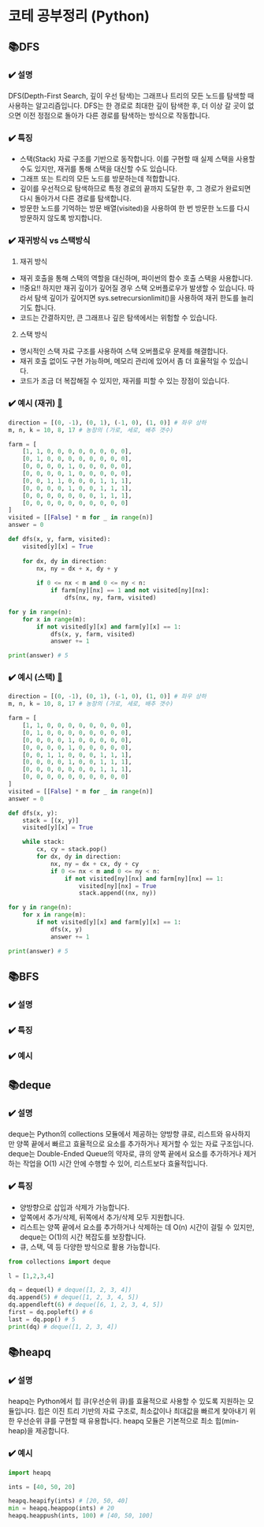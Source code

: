# 코테 공부정리 (Python)

## 📚DFS

### ✔️ 설명
DFS(Depth-First Search, 깊이 우선 탐색)는 그래프나 트리의 모든 노드를 탐색할 때 사용하는 알고리즘입니다. DFS는 한 경로로 최대한 깊이 탐색한 후, 더 이상 갈 곳이 없으면 이전 정점으로 돌아가 다른 경로를 탐색하는 방식으로 작동합니다.

### ✔️ 특징
- 스택(Stack) 자료 구조를 기반으로 동작합니다. 이를 구현할 때 실제 스택을 사용할 수도 있지만, 재귀를 통해 스택을 대신할 수도 있습니다.
- 그래프 또는 트리의 모든 노드를 방문하는데 적합합니다.
- 깊이를 우선적으로 탐색하므로 특정 경로의 끝까지 도달한 후, 그 경로가 완료되면 다시 돌아가서 다른 경로를 탐색합니다.
- 방문한 노드를 기억하는 방문 배열(visited)을 사용하여 한 번 방문한 노드를 다시 방문하지 않도록 방지합니다.

### ✔️ 재귀방식 vs 스택방식
1) 재귀 방식
- 재귀 호출을 통해 스택의 역할을 대신하며, 파이썬의 함수 호출 스택을 사용합니다.
- ‼️중요‼️ 하지만 재귀 깊이가 깊어질 경우 스택 오버플로우가 발생할 수 있습니다. 따라서 탐색 깊이가 깊어지면 sys.setrecursionlimit()을 사용하여 재귀 한도를 늘리기도 합니다. 
- 코드는 간결하지만, 큰 그래프나 깊은 탐색에서는 위험할 수 있습니다.
2) 스택 방식
- 명시적인 스택 자료 구조를 사용하여 스택 오버플로우 문제를 해결합니다.
- 재귀 호출 없이도 구현 가능하며, 메모리 관리에 있어서 좀 더 효율적일 수 있습니다.
- 코드가 조금 더 복잡해질 수 있지만, 재귀를 피할 수 있는 장점이 있습니다.

### ✔️ 예시 (재귀) [🔗](https://www.acmicpc.net/problem/1012)
```python
direction = [(0, -1), (0, 1), (-1, 0), (1, 0)] # 좌우 상하
m, n, k = 10, 8, 17 # 농장의 (가로, 세로, 배추 갯수)

farm = [
    [1, 1, 0, 0, 0, 0, 0, 0, 0, 0], 
    [0, 1, 0, 0, 0, 0, 0, 0, 0, 0], 
    [0, 0, 0, 0, 1, 0, 0, 0, 0, 0], 
    [0, 0, 0, 0, 1, 0, 0, 0, 0, 0], 
    [0, 0, 1, 1, 0, 0, 0, 1, 1, 1], 
    [0, 0, 0, 0, 1, 0, 0, 1, 1, 1], 
    [0, 0, 0, 0, 0, 0, 0, 1, 1, 1], 
    [0, 0, 0, 0, 0, 0, 0, 0, 0, 0]
]
visited = [[False] * m for _ in range(n)]  
answer = 0

def dfs(x, y, farm, visited):
    visited[y][x] = True
    
    for dx, dy in direction:
        nx, ny = dx + x, dy + y
        
        if 0 <= nx < m and 0 <= ny < n:
            if farm[ny][nx] == 1 and not visited[ny][nx]:
                dfs(nx, ny, farm, visited)

for y in range(n):
    for x in range(m):
        if not visited[y][x] and farm[y][x] == 1:
            dfs(x, y, farm, visited)
            answer += 1

print(answer) # 5
```

### ✔️ 예시 (스택) [🔗](https://www.acmicpc.net/problem/1012)
```python
direction = [(0, -1), (0, 1), (-1, 0), (1, 0)] # 좌우 상하
m, n, k = 10, 8, 17 # 농장의 (가로, 세로, 배추 갯수)

farm = [
    [1, 1, 0, 0, 0, 0, 0, 0, 0, 0], 
    [0, 1, 0, 0, 0, 0, 0, 0, 0, 0], 
    [0, 0, 0, 0, 1, 0, 0, 0, 0, 0], 
    [0, 0, 0, 0, 1, 0, 0, 0, 0, 0], 
    [0, 0, 1, 1, 0, 0, 0, 1, 1, 1], 
    [0, 0, 0, 0, 1, 0, 0, 1, 1, 1], 
    [0, 0, 0, 0, 0, 0, 0, 1, 1, 1], 
    [0, 0, 0, 0, 0, 0, 0, 0, 0, 0]
]
visited = [[False] * m for _ in range(n)]  
answer = 0

def dfs(x, y): 
    stack = [(x, y)]
    visited[y][x] = True

    while stack:
        cx, cy = stack.pop()
        for dx, dy in direction:
            nx, ny = dx + cx, dy + cy
            if 0 <= nx < m and 0 <= ny < n:
                if not visited[ny][nx] and farm[ny][nx] == 1:
                    visited[ny][nx] = True
                    stack.append((nx, ny))

for y in range(n):
    for x in range(m):
        if not visited[y][x] and farm[y][x] == 1:
            dfs(x, y)
            answer += 1

print(answer) # 5
```

## 📚BFS

### ✔️ 설명

### ✔️ 특징

### ✔️ 예시

## 📚deque

### ✔️ 설명
deque는 Python의 collections 모듈에서 제공하는 양방향 큐로, 리스트와 유사하지만 양쪽 끝에서 빠르고 효율적으로 요소를 추가하거나 제거할 수 있는 자료 구조입니다. deque는 Double-Ended Queue의 약자로, 큐의 양쪽 끝에서 요소를 추가하거나 제거하는 작업을 O(1) 시간 안에 수행할 수 있어, 리스트보다 효율적입니다.

### ✔️ 특징
- 양방향으로 삽입과 삭제가 가능합니다.
- 앞쪽에서 추가/삭제, 뒤쪽에서 추가/삭제 모두 지원합니다.
- 리스트는 양쪽 끝에서 요소를 추가하거나 삭제하는 데 O(n) 시간이 걸릴 수 있지만, deque는 O(1)의 시간 복잡도를 보장합니다.
- 큐, 스택, 덱 등 다양한 방식으로 활용 가능합니다.

```python
from collections import deque

l = [1,2,3,4]

dq = deque(l) # deque([1, 2, 3, 4])
dq.append(5) # deque([1, 2, 3, 4, 5])
dq.appendleft(6) # deque([6, 1, 2, 3, 4, 5])
first = dq.popleft() # 6
last = dq.pop() # 5
print(dq) # deque([1, 2, 3, 4])
```

## 📚heapq

### ✔️ 설명
heapq는 Python에서 힙 큐(우선순위 큐)를 효율적으로 사용할 수 있도록 지원하는 모듈입니다. 힙은 이진 트리 기반의 자료 구조로, 최소값이나 최대값을 빠르게 찾아내기 위한 우선순위 큐를 구현할 때 유용합니다. heapq 모듈은 기본적으로 최소 힙(min-heap)을 제공합니다.


### ✔️ 예시
```python
import heapq

ints = [40, 50, 20]

heapq.heapify(ints) # [20, 50, 40]
min = heapq.heappop(ints) # 20
heapq.heappush(ints, 100) # [40, 50, 100]
```
